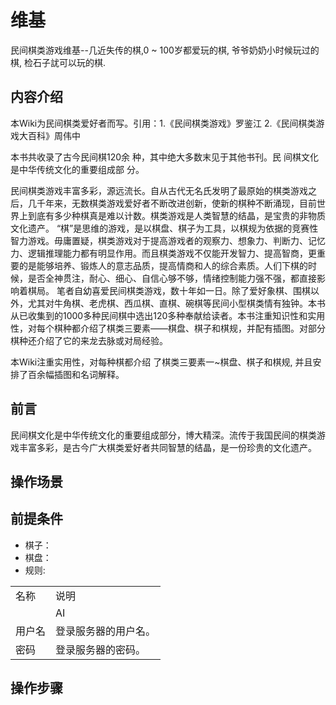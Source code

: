 # 维基
民间棋类游戏维基--几近失传的棋,0 ~ 100岁都爱玩的棋, 爷爷奶奶小时候玩过的棋, 检石子訧可以玩的棋.

## 内容介绍

本Wiki为民间棋类爱好者而写。引用：1.《民间棋类游戏》罗鉴江 2.《民间棋类游戏大百科》周伟中

本书共收录了古今民间棋120余 种，其中绝大多数末见于其他书刊。民 间棋文化是中华传统文化的重要组成部 分。

民间棋类游戏丰富多彩，源远流长。自从古代无名氏发明了最原始的棋类游戏之后，几千年来，无数棋类游戏爱好者不断改进创新，使新的棋种不断涌现，目前世界上到底有多少种棋真是难以计数。棋类游戏是人类智慧的结晶，是宝贵的非物质文化遗产。
“棋”是思维的游戏，是以棋盘、棋子为工具，以棋规为依据的竞赛性智力游戏。毋庸置疑，棋类游戏对于提高游戏者的观察力、想象力、判断力、记忆力、逻辑推理能力都有明显作用。而且棋类游戏不仅能开发智力、提高智商，更重要的是能够培养、锻炼人的意志品质，提高情商和人的综合素质。人们下棋的时候，是否全神贯注，耐心、细心、自信心够不够，情绪控制能力强不强，都直接影响着棋局。
笔者自幼喜爱民间棋类游戏，数十年如一日。除了爱好象棋、围棋以外，尤其对牛角棋、老虎棋、西瓜棋、直棋、碗棋等民间小型棋类情有独钟。本书从已收集到的1000多种民间棋中选出120多种奉献给读者。本书注重知识性和实用性，对每个棋种都介绍了棋类三要素——棋盘、棋子和棋规，并配有插图。对部分棋种还介绍了它的来龙去脉或对局经验。

本Wiki注重实用性，对每种棋都介绍 了棋类三要素一~棋盘、棋子和棋规, 并且安排了百余幅插图和名词解释。

## 前言

民间棋文化是中华传统文化的重要组成部分，博大精深。流传于我国民间的棋类游戏丰富多彩，是古今广大棋类爱好者共同智慧的结晶，是一份珍贵的文化遗产。

## 操作场景


## 前提条件
- 棋子：
- 棋盘：
- 规则:
<table>
<tr>
<td>名称</td>
<td>说明</td>
</tr>
<tr>
<td></td>
<td>AI</td>
</tr>
<tr>
<td>用户名</td>
<td>登录服务器的用户名。</td>
</tr>
<tr>
<td>密码</td>
<td> 登录服务器的密码。</td>
</tr>
</table>

## 操作步骤
